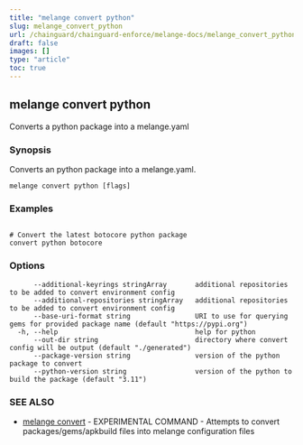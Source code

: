 ```yaml
---
title: "melange convert python"
slug: melange_convert_python
url: /chainguard/chainguard-enforce/melange-docs/melange_convert_python/
draft: false
images: []
type: "article"
toc: true
---
```

## melange convert python

Converts a python package into a melange.yaml

### Synopsis

Converts an python package into a melange.yaml.

```
melange convert python [flags]
```

### Examples

```

# Convert the latest botocore python package
convert python botocore
```

### Options

```
      --additional-keyrings stringArray       additional repositories to be added to convert environment config
      --additional-repositories stringArray   additional repositories to be added to convert environment config
      --base-uri-format string                URI to use for querying gems for provided package name (default "https://pypi.org")
  -h, --help                                  help for python
      --out-dir string                        directory where convert config will be output (default "./generated")
      --package-version string                version of the python package to convert
      --python-version string                 version of the python to build the package (default "3.11")
```

### SEE ALSO

* [melange convert](/chainguard/chainguard-enforce/melange-docs/melange_convert/)	 - EXPERIMENTAL COMMAND - Attempts to convert packages/gems/apkbuild files into melange configuration files

